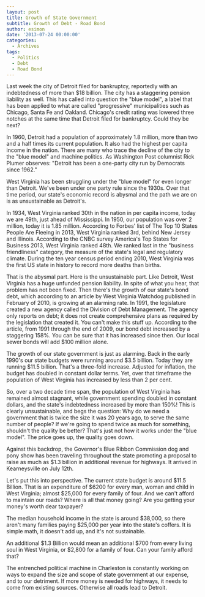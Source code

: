 ```yaml
---
layout: post
title: Growth of State Government
subtitle: Growth of Debt - Road Bond
author: esimon
date: '2013-07-24 00:00:00'
categories:
  - Archives
tags:
  - Politics
  - Debt
  - Road Bond
---
```

Last week the city of Detroit filed for bankruptcy, reportedly with an indebtedness of more than $18 billion. The city has a staggering pension liability as well. This has called into question the "blue model", a label that has been applied to what are called "progressive" municipalities such as Chicago, Santa Fe and Oakland. Chicago's credit rating was lowered three notches at the same time that Detroit filed for bankruptcy. Could they be next?

In 1960, Detroit had a population of approximately 1.8 million, more than two and a half times its current population. It also had the highest per capita income in the nation. There are many who trace the decline of the city to the "blue model" and machine politics. As Washington Post columnist Rick Plumer observes: "Detroit has been a one-party city run by Democrats since 1962."

West Virginia has been struggling under the "blue model" for even longer than Detroit. We've been under one party rule since the 1930s. Over that time period, our state's economic record is abysmal and the path we are on is as unsustainable as Detroit's. 

In 1934, West Virginia ranked 30th in the nation in per capita income, today we are 49th, just ahead of Mississippi. In 1950, our population was over 2 million, today it is 1.85 million. According to Forbes' list of The Top 10 States People Are Fleeing in 2013, West Virginia ranked 3rd, behind New Jersey and Illinois. According to the CNBC survey America's Top States for Business 2013, West Virginia ranked 48th. We ranked last in the "business friendliness" category, the measure of the state's legal and regulatory climate. During the ten year census period ending 2010, West Virginia was the first US state in history to record more deaths than births. 

That is the abysmal part. Here is the unsustainable part. Like Detroit, West Virginia has a huge unfunded pension liability. In spite of what you hear, that problem has not been fixed. Then there's the growth of our state's bond debt, which according to an article by West Virginia Watchdog published in February of 2010, is growing at an alarming rate. In 1991, the legislature created a new agency called the Division of Debt Management. The agency only reports on debt; it does not create comprehensive plans as required by the legislation that created it. You can't make this stuff up. According to the article, from 1991 through the end of 2009, our bond debt increased by a staggering 158%. You can be sure that it has increased since then. Our local sewer bonds will add $100 million alone. 

The growth of our state government is just as alarming. Back in the early 1990's our state budgets were running around $3.5 billion. Today they are running $11.5 billion. That's a three-fold increase. Adjusted for inflation, the budget has doubled in constant dollar terms. Yet, over that timeframe the population of West Virginia has increased by less than 2 per cent. 

So, over a two decade time span, the population of West Virginia has remained almost stagnant, while government spending doubled in constant dollars, and the state's indebtedness increased by more than 150%! This is clearly unsustainable, and begs the question: Why do we need a government that is twice the size it was 20 years ago, to serve the same number of people? If we're going to spend twice as much for something, shouldn't the quality be better? That's just not how it works under the "blue model". The price goes up, the quality goes down. 

Against this backdrop, the Governor's Blue Ribbon Commission dog and pony show has been traveling throughout the state promoting a proposal to raise as much as $1.3 billion in additional revenue for highways. It arrived in Kearneysville on July 12th. 

Let's put this into perspective. The current state budget is around $11.5 Billion. That is an expenditure of $6200 for every man, woman and child in West Virginia; almost $25,000 for every family of four. And we can't afford to maintain our roads? Where is all that money going? Are you getting your money's worth dear taxpayer? 

The median household income in the state is around $38,000, so there aren't many families paying $25,000 per year into the state's coffers. It is simple math, it doesn't add up, and it's not sustainable. 

An additional $1.3 Billion would mean an additional $700 from every living soul in West Virginia, or $2,800 for a family of four. Can your family afford that? 

The entrenched political machine in Charleston is constantly working on ways to expand the size and scope of state government at our expense, and to our detriment. If more money is needed for highways, it needs to come from existing sources. Otherwise all roads lead to Detroit. 

